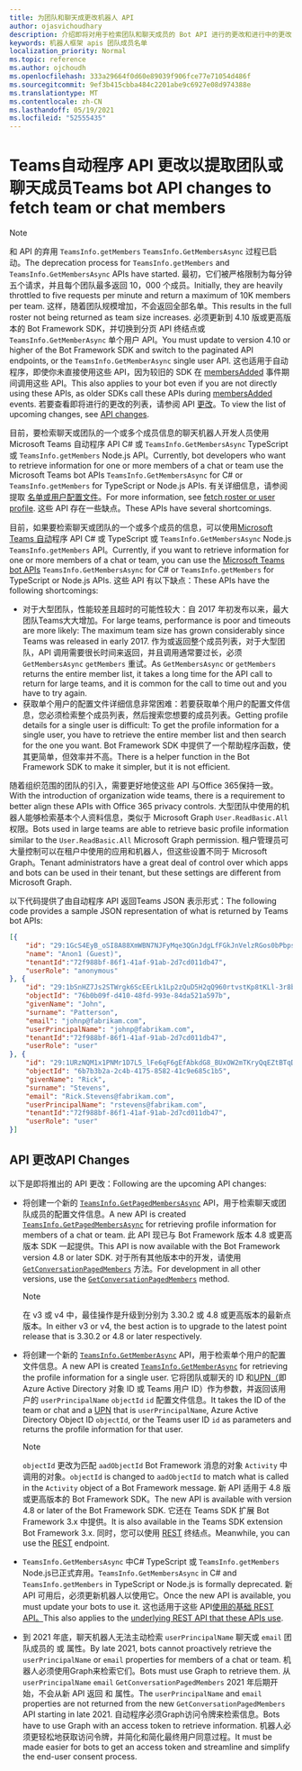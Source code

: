 ```yaml
---
title: 为团队和聊天成更改机器人 API
author: ojasvichoudhary
description: 介绍即将对用于检索团队和聊天成员的 Bot API 进行的更改和进行中的更改
keywords: 机器人框架 apis 团队成员名单
localization_priority: Normal
ms.topic: reference
ms.author: ojchoudh
ms.openlocfilehash: 333a29664f0d60e89039f906fce77e71054d486f
ms.sourcegitcommit: 9ef3b415cbba484c2201abe9c6927e08d974388e
ms.translationtype: MT
ms.contentlocale: zh-CN
ms.lasthandoff: 05/19/2021
ms.locfileid: "52555435"
---
```

# <a name="teams-bot-api-changes-to-fetch-team-or-chat-members"></a><span data-ttu-id="fab23-104">Teams自动程序 API 更改以提取团队或聊天成员</span><span class="sxs-lookup"><span data-stu-id="fab23-104">Teams bot API changes to fetch team or chat members</span></span>

>[!NOTE]
> <span data-ttu-id="fab23-105">和 API 的弃用 `TeamsInfo.getMembers` `TeamsInfo.GetMembersAsync` 过程已启动。</span><span class="sxs-lookup"><span data-stu-id="fab23-105">The deprecation process for `TeamsInfo.getMembers` and `TeamsInfo.GetMembersAsync` APIs have started.</span></span> <span data-ttu-id="fab23-106">最初，它们被严格限制为每分钟五个请求，并且每个团队最多返回 10，000 个成员。</span><span class="sxs-lookup"><span data-stu-id="fab23-106">Initially, they are heavily throttled to five requests per minute and return a maximum of 10K members per team.</span></span> <span data-ttu-id="fab23-107">这样，随着团队规模增加，不会返回全部名单。</span><span class="sxs-lookup"><span data-stu-id="fab23-107">This results in the full roster not being returned as team size increases.</span></span>
> <span data-ttu-id="fab23-108">必须更新到 4.10 版或更高版本的 Bot Framework SDK，并切换到分页 API 终结点或 `TeamsInfo.GetMemberAsync` 单个用户 API。</span><span class="sxs-lookup"><span data-stu-id="fab23-108">You must update to version 4.10 or higher of the Bot Framework SDK and switch to the paginated API endpoints, or the `TeamsInfo.GetMemberAsync` single user API.</span></span> <span data-ttu-id="fab23-109">这也适用于自动程序，即使你未直接使用这些 API，因为较旧的 SDK 在 [membersAdded](../bots/how-to/conversations/subscribe-to-conversation-events.md#team-members-added) 事件期间调用这些 API。</span><span class="sxs-lookup"><span data-stu-id="fab23-109">This also applies to your bot even if you are not directly using these APIs, as older SDKs call these APIs during [membersAdded](../bots/how-to/conversations/subscribe-to-conversation-events.md#team-members-added) events.</span></span> <span data-ttu-id="fab23-110">若要查看即将进行的更改的列表，请参阅 API [更改](team-chat-member-api-changes.md#api-changes)。</span><span class="sxs-lookup"><span data-stu-id="fab23-110">To view the list of upcoming changes, see [API changes](team-chat-member-api-changes.md#api-changes).</span></span> 

<span data-ttu-id="fab23-111">目前，要检索聊天或团队的一个或多个成员信息的聊天机器人开发人员使用 Microsoft Teams 自动程序 API C# 或 `TeamsInfo.GetMembersAsync` TypeScript 或 `TeamsInfo.getMembers` Node.js API。</span><span class="sxs-lookup"><span data-stu-id="fab23-111">Currently, bot developers who want to retrieve information for one or more members of a chat or team use the Microsoft Teams bot APIs `TeamsInfo.GetMembersAsync` for C# or `TeamsInfo.getMembers` for TypeScript or Node.js APIs.</span></span> <span data-ttu-id="fab23-112">有关详细信息，请参阅提取 [名单或用户配置文件](../bots/how-to/get-teams-context.md#fetch-the-roster-or-user-profile)。</span><span class="sxs-lookup"><span data-stu-id="fab23-112">For more information, see [fetch roster or user profile](../bots/how-to/get-teams-context.md#fetch-the-roster-or-user-profile).</span></span> <span data-ttu-id="fab23-113">这些 API 存在一些缺点。</span><span class="sxs-lookup"><span data-stu-id="fab23-113">These APIs have several shortcomings.</span></span>

<span data-ttu-id="fab23-114">目前，如果要检索聊天或团队的一个或多个成员的信息，可以使用[Microsoft Teams 自动](/microsoftteams/platform/bots/how-to/get-teams-context?tabs=dotnet#fetch-the-roster-or-user-profile)程序 API C# 或 TypeScript 或 `TeamsInfo.GetMembersAsync` Node.js `TeamsInfo.getMembers` API。</span><span class="sxs-lookup"><span data-stu-id="fab23-114">Currently, if you want to retrieve information for one or more members of a chat or team, you can use the [Microsoft Teams bot APIs](/microsoftteams/platform/bots/how-to/get-teams-context?tabs=dotnet#fetch-the-roster-or-user-profile) `TeamsInfo.GetMembersAsync` for C# or `TeamsInfo.getMembers` for TypeScript or Node.js APIs.</span></span> <span data-ttu-id="fab23-115">这些 API 有以下缺点：</span><span class="sxs-lookup"><span data-stu-id="fab23-115">These APIs have the following shortcomings:</span></span>

* <span data-ttu-id="fab23-116">对于大型团队，性能较差且超时的可能性较大：自 2017 年初发布以来，最大团队Teams大大增加。</span><span class="sxs-lookup"><span data-stu-id="fab23-116">For large teams, performance is poor and timeouts are more likely: The maximum team size has grown considerably since Teams was released in early 2017.</span></span> <span data-ttu-id="fab23-117">作为或返回整个成员列表，对于大型团队，API 调用需要很长时间来返回，并且调用通常要过长，必须 `GetMembersAsync` `getMembers` 重试。</span><span class="sxs-lookup"><span data-stu-id="fab23-117">As `GetMembersAsync` or `getMembers` returns the entire member list, it takes a long time for the API call to return for large teams, and it is common for the call to time out and you have to try again.</span></span>
* <span data-ttu-id="fab23-118">获取单个用户的配置文件详细信息非常困难：若要获取单个用户的配置文件信息，您必须检索整个成员列表，然后搜索您想要的成员列表。</span><span class="sxs-lookup"><span data-stu-id="fab23-118">Getting profile details for a single user is difficult: To get the profile information for a single user, you have to retrieve the entire member list and then search for the one you want.</span></span> <span data-ttu-id="fab23-119">Bot Framework SDK 中提供了一个帮助程序函数，使其更简单，但效率并不高。</span><span class="sxs-lookup"><span data-stu-id="fab23-119">There is a helper function in the Bot Framework SDK to make it simpler, but it is not efficient.</span></span>

<span data-ttu-id="fab23-120">随着组织范围的团队的引入，需要更好地使这些 API 与Office 365保持一致。</span><span class="sxs-lookup"><span data-stu-id="fab23-120">With the introduction of organization wide teams, there is a requirement to better align these APIs with Office 365 privacy controls.</span></span> <span data-ttu-id="fab23-121">大型团队中使用的机器人能够检索基本个人资料信息，类似于 Microsoft Graph `User.ReadBasic.All` 权限。</span><span class="sxs-lookup"><span data-stu-id="fab23-121">Bots used in large teams are able to retrieve basic profile information similar to the `User.ReadBasic.All` Microsoft Graph permission.</span></span> <span data-ttu-id="fab23-122">租户管理员可大量控制可以在租户中使用的应用和机器人，但这些设置不同于 Microsoft Graph。</span><span class="sxs-lookup"><span data-stu-id="fab23-122">Tenant administrators have a great deal of control over which apps and bots can be used in their tenant, but these settings are different from Microsoft Graph.</span></span>

<span data-ttu-id="fab23-123">以下代码提供了由自动程序 API 返回Teams JSON 表示形式：</span><span class="sxs-lookup"><span data-stu-id="fab23-123">The following code provides a sample JSON representation of what is returned by Teams bot APIs:</span></span>

```json
[{
    "id": "29:1GcS4EyB_oSI8A88XmWBN7NJFyMqe3QGnJdgLfFGkJnVelzRGos0bPbpsfJjcbAD22bmKc4GMbrY2g4JDrrA8vM06X1-cHHle4zOE6U4ttcc",
    "name": "Anon1 (Guest)",
    "tenantId":"72f988bf-86f1-41af-91ab-2d7cd011db47",
    "userRole": "anonymous"
}, {
    "id": "29:1bSnHZ7Js2STWrgk6ScEErLk1Lp2zQuD5H2qQ960rtvstKp8tKLl-3r8b6DoW0QxZimuTxk_kupZ1DBMpvIQQUAZL-PNj0EORDvRZXy8kvWk",
    "objectId": "76b0b09f-d410-48fd-993e-84da521a597b",
    "givenName": "John",
    "surname": "Patterson",
    "email": "johnp@fabrikam.com",
    "userPrincipalName": "johnp@fabrikam.com",
    "tenantId":"72f988bf-86f1-41af-91ab-2d7cd011db47",
    "userRole": "user"
}, {
    "id": "29:1URzNQM1x1PNMr1D7L5_lFe6qF6gEfAbkdG8_BUxOW2mTKryQqEZtBTqDt10-MghkzjYDuUj4KG6nvg5lFAyjOLiGJ4jzhb99WrnI7XKriCs",
    "objectId": "6b7b3b2a-2c4b-4175-8582-41c9e685c1b5",
    "givenName": "Rick",
    "surname": "Stevens",
    "email": "Rick.Stevens@fabrikam.com",
    "userPrincipalName": "rstevens@fabrikam.com",
    "tenantId":"72f988bf-86f1-41af-91ab-2d7cd011db47",
    "userRole": "user"
}]
```

## <a name="api-changes"></a><span data-ttu-id="fab23-124">API 更改</span><span class="sxs-lookup"><span data-stu-id="fab23-124">API Changes</span></span>

<span data-ttu-id="fab23-125">以下是即将推出的 API 更改：</span><span class="sxs-lookup"><span data-stu-id="fab23-125">Following are the upcoming API changes:</span></span>

* <span data-ttu-id="fab23-126">将创建一个新的 [`TeamsInfo.GetPagedMembersAsync`](/microsoftteams/platform/bots/how-to/get-teams-context?tabs=dotnet#fetch-the-roster-or-user-profile) API，用于检索聊天或团队成员的配置文件信息。</span><span class="sxs-lookup"><span data-stu-id="fab23-126">A new API is created [`TeamsInfo.GetPagedMembersAsync`](/microsoftteams/platform/bots/how-to/get-teams-context?tabs=dotnet#fetch-the-roster-or-user-profile) for retrieving profile information for members of a chat or team.</span></span> <span data-ttu-id="fab23-127">此 API 现已与 Bot Framework 版本 4.8 或更高版本 SDK 一起提供。</span><span class="sxs-lookup"><span data-stu-id="fab23-127">This API is now available with the Bot Framework version 4.8 or later SDK.</span></span> <span data-ttu-id="fab23-128">对于所有其他版本中的开发，请使用 [`GetConversationPagedMembers`](/dotnet/api/microsoft.bot.connector.conversationsextensions.getconversationpagedmembersasync?view=botbuilder-dotnet-stable&preserve-view=true) 方法。</span><span class="sxs-lookup"><span data-stu-id="fab23-128">For development in all other versions, use the [`GetConversationPagedMembers`](/dotnet/api/microsoft.bot.connector.conversationsextensions.getconversationpagedmembersasync?view=botbuilder-dotnet-stable&preserve-view=true) method.</span></span>

    > [!NOTE]
    > <span data-ttu-id="fab23-129">在 v3 或 v4 中，最佳操作是升级到分别为 3.30.2 或 4.8 或更高版本的最新点版本。</span><span class="sxs-lookup"><span data-stu-id="fab23-129">In either v3 or v4, the best action is to upgrade to the latest point release that is 3.30.2 or 4.8 or later respectively.</span></span>

* <span data-ttu-id="fab23-130">将创建一个新的 [`TeamsInfo.GetMemberAsync`](/microsoftteams/platform/bots/how-to/get-teams-context?tabs=dotnet#get-single-member-details) API，用于检索单个用户的配置文件信息。</span><span class="sxs-lookup"><span data-stu-id="fab23-130">A new API is created [`TeamsInfo.GetMemberAsync`](/microsoftteams/platform/bots/how-to/get-teams-context?tabs=dotnet#get-single-member-details) for retrieving the profile information for a single user.</span></span> <span data-ttu-id="fab23-131">它将团队或聊天的 ID 和[UPN（](/windows/win32/ad/naming-properties#userprincipalname)即 Azure Active Directory 对象 ID 或 Teams 用户 ID）作为参数，并返回该用户的 `userPrincipalName` `objectId` `id` 配置文件信息。</span><span class="sxs-lookup"><span data-stu-id="fab23-131">It takes the ID of the team or chat and a [UPN](/windows/win32/ad/naming-properties#userprincipalname) that is `userPrincipalName`, Azure Active Directory Object ID `objectId`, or the Teams user ID `id` as parameters and returns the profile information for that user.</span></span>

    > [!NOTE]
    > <span data-ttu-id="fab23-132">`objectId` 更改为匹配 `aadObjectId` Bot Framework 消息的对象 `Activity` 中调用的对象。</span><span class="sxs-lookup"><span data-stu-id="fab23-132">`objectId` is changed to `aadObjectId` to match what is called in the `Activity` object of a Bot Framework message.</span></span> <span data-ttu-id="fab23-133">新 API 适用于 4.8 版或更高版本的 Bot Framework SDK。</span><span class="sxs-lookup"><span data-stu-id="fab23-133">The new API is available with version 4.8 or later of the Bot Framework SDK.</span></span> <span data-ttu-id="fab23-134">它还在 Teams SDK 扩展 Bot Framework 3.x 中提供。</span><span class="sxs-lookup"><span data-stu-id="fab23-134">It is also available in the Teams SDK extension Bot Framework 3.x.</span></span> <span data-ttu-id="fab23-135">同时，您可以使用 [REST](/microsoftteams/platform/bots/how-to/get-teams-context?tabs=json#get-single-member-details) 终结点。</span><span class="sxs-lookup"><span data-stu-id="fab23-135">Meanwhile, you can use the [REST](/microsoftteams/platform/bots/how-to/get-teams-context?tabs=json#get-single-member-details) endpoint.</span></span>

* <span data-ttu-id="fab23-136">`TeamsInfo.GetMembersAsync` 中C# TypeScript 或 `TeamsInfo.getMembers` Node.js已正式弃用。</span><span class="sxs-lookup"><span data-stu-id="fab23-136">`TeamsInfo.GetMembersAsync` in C# and `TeamsInfo.getMembers` in TypeScript or Node.js is formally deprecated.</span></span> <span data-ttu-id="fab23-137">新 API 可用后，必须更新机器人以使用它。</span><span class="sxs-lookup"><span data-stu-id="fab23-137">Once the new API is available, you must update your bots to use it.</span></span> <span data-ttu-id="fab23-138">这也适用于这些 API[使用的基础 REST API。](/microsoftteams/platform/bots/how-to/get-teams-context?tabs=json#tabpanel_CeZOj-G++Q_json)</span><span class="sxs-lookup"><span data-stu-id="fab23-138">This also applies to the [underlying REST API that these APIs use](/microsoftteams/platform/bots/how-to/get-teams-context?tabs=json#tabpanel_CeZOj-G++Q_json).</span></span>
* <span data-ttu-id="fab23-139">到 2021 年底，聊天机器人无法主动检索 `userPrincipalName` 聊天或 `email` 团队成员的 或 属性。</span><span class="sxs-lookup"><span data-stu-id="fab23-139">By late 2021, bots cannot proactively retrieve the `userPrincipalName` or `email` properties for members of a chat or team.</span></span> <span data-ttu-id="fab23-140">机器人必须使用Graph来检索它们。</span><span class="sxs-lookup"><span data-stu-id="fab23-140">Bots must use Graph to retrieve them.</span></span> <span data-ttu-id="fab23-141">从 `userPrincipalName` `email` `GetConversationPagedMembers` 2021 年后期开始，不会从新 API 返回 和 属性。</span><span class="sxs-lookup"><span data-stu-id="fab23-141">The `userPrincipalName` and `email` properties are not returned from the new `GetConversationPagedMembers` API starting in late 2021.</span></span> <span data-ttu-id="fab23-142">自动程序必须Graph访问令牌来检索信息。</span><span class="sxs-lookup"><span data-stu-id="fab23-142">Bots have to use Graph with an access token to retrieve information.</span></span> <span data-ttu-id="fab23-143">机器人必须更轻松地获取访问令牌，并简化和简化最终用户同意过程。</span><span class="sxs-lookup"><span data-stu-id="fab23-143">It must be made easier for bots to get an access token and streamline and simplify the end-user consent process.</span></span>
